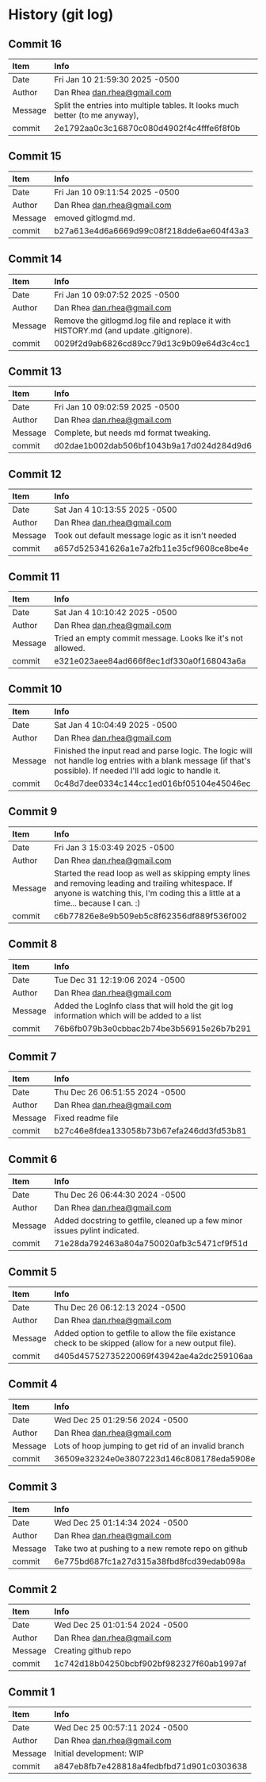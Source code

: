 # History (git log)


## Commit 16 
| Item | Info | 
| :--- | :--- |
| Date | Fri Jan 10 21:59:30 2025 -0500 |
| Author | Dan Rhea <dan.rhea@gmail.com> |
| Message | Split the entries into multiple tables. It looks much better (to me anyway), |
| commit | 2e1792aa0c3c16870c080d4902f4c4fffe6f8f0b |


## Commit 15 
| Item | Info | 
| :--- | :--- |
| Date | Fri Jan 10 09:11:54 2025 -0500 |
| Author | Dan Rhea <dan.rhea@gmail.com> |
| Message | emoved gitlogmd.md. |
| commit | b27a613e4d6a6669d99c08f218dde6ae604f43a3 |


## Commit 14 
| Item | Info | 
| :--- | :--- |
| Date | Fri Jan 10 09:07:52 2025 -0500 |
| Author | Dan Rhea <dan.rhea@gmail.com> |
| Message | Remove the gitlogmd.log file and replace it with HISTORY.md (and update .gitignore). |
| commit | 0029f2d9ab6826cd89cc79d13c9b09e64d3c4cc1 |


## Commit 13 
| Item | Info | 
| :--- | :--- |
| Date | Fri Jan 10 09:02:59 2025 -0500 |
| Author | Dan Rhea <dan.rhea@gmail.com> |
| Message | Complete, but needs md format tweaking. |
| commit | d02dae1b002dab506bf1043b9a17d024d284d9d6 |


## Commit 12 
| Item | Info | 
| :--- | :--- |
| Date | Sat Jan 4 10:13:55 2025 -0500 |
| Author | Dan Rhea <dan.rhea@gmail.com> |
| Message | Took out default message logic as it isn't needed |
| commit | a657d525341626a1e7a2fb11e35cf9608ce8be4e |


## Commit 11 
| Item | Info | 
| :--- | :--- |
| Date | Sat Jan 4 10:10:42 2025 -0500 |
| Author | Dan Rhea <dan.rhea@gmail.com> |
| Message | Tried an empty commit message. Looks lke it's not allowed. |
| commit | e321e023aee84ad666f8ec1df330a0f168043a6a |


## Commit 10 
| Item | Info | 
| :--- | :--- |
| Date | Sat Jan 4 10:04:49 2025 -0500 |
| Author | Dan Rhea <dan.rhea@gmail.com> |
| Message | Finished the input read and parse logic. The logic will not handle log entries with a blank message (if that's possible). If needed I'll add logic to handle it. |
| commit | 0c48d7dee0334c144cc1ed016bf05104e45046ec |


## Commit 9 
| Item | Info | 
| :--- | :--- |
| Date | Fri Jan 3 15:03:49 2025 -0500 |
| Author | Dan Rhea <dan.rhea@gmail.com> |
| Message | Started the read loop as well as skipping empty lines and removing leading and trailing whitespace. If anyone is watching this, I'm coding this a little at a time... because I can. :) |
| commit | c6b77826e8e9b509eb5c8f62356df889f536f002 |


## Commit 8 
| Item | Info | 
| :--- | :--- |
| Date | Tue Dec 31 12:19:06 2024 -0500 |
| Author | Dan Rhea <dan.rhea@gmail.com> |
| Message | Added the LogInfo class that will hold the git log information which will be added to a list |
| commit | 76b6fb079b3e0cbbac2b74be3b56915e26b7b291 |


## Commit 7 
| Item | Info | 
| :--- | :--- |
| Date | Thu Dec 26 06:51:55 2024 -0500 |
| Author | Dan Rhea <dan.rhea@gmail.com> |
| Message | Fixed readme file |
| commit | b27c46e8fdea133058b73b67efa246dd3fd53b81 |


## Commit 6 
| Item | Info | 
| :--- | :--- |
| Date | Thu Dec 26 06:44:30 2024 -0500 |
| Author | Dan Rhea <dan.rhea@gmail.com> |
| Message | Added docstring to getfile, cleaned up a few minor issues pylint indicated. |
| commit | 71e28da792463a804a750020afb3c5471cf9f51d |


## Commit 5 
| Item | Info | 
| :--- | :--- |
| Date | Thu Dec 26 06:12:13 2024 -0500 |
| Author | Dan Rhea <dan.rhea@gmail.com> |
| Message | Added option to getfile to allow the file existance check to be skipped (allow for a new output file). |
| commit | d405d45752735220069f43942ae4a2dc259106aa |


## Commit 4 
| Item | Info | 
| :--- | :--- |
| Date | Wed Dec 25 01:29:56 2024 -0500 |
| Author | Dan Rhea <dan.rhea@gmail.com> |
| Message | Lots of hoop jumping to get rid of an invalid branch |
| commit | 36509e32324e0e3807223d146c808178eda5908e |


## Commit 3 
| Item | Info | 
| :--- | :--- |
| Date | Wed Dec 25 01:14:34 2024 -0500 |
| Author | Dan Rhea <dan.rhea@gmail.com> |
| Message | Take two at pushing to a new remote repo on github |
| commit | 6e775bd687fc1a27d315a38fbd8fcd39edab098a |


## Commit 2 
| Item | Info | 
| :--- | :--- |
| Date | Wed Dec 25 01:01:54 2024 -0500 |
| Author | Dan Rhea <dan.rhea@gmail.com> |
| Message | Creating github repo |
| commit | 1c742d18b04250bcbf902bf982327f60ab1997af |


## Commit 1 
| Item | Info | 
| :--- | :--- |
| Date | Wed Dec 25 00:57:11 2024 -0500 |
| Author | Dan Rhea <dan.rhea@gmail.com> |
| Message | Initial development: WIP |
| commit | a847eb8fb7e428818a4fedbfbd71d901c0303638 |
